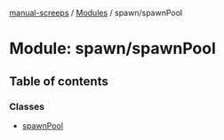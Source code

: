[manual-screeps](../README.md) / [Modules](../modules.md) / spawn/spawnPool

# Module: spawn/spawnPool

## Table of contents

### Classes

- [spawnPool](../classes/spawn_spawnpool.spawnpool.md)
